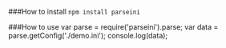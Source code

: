 ###How to install
`npm install parseini`

###How to use
var parse = require('parseini').parse;
var data = parse.getConfig('./demo.ini');
console.log(data);
